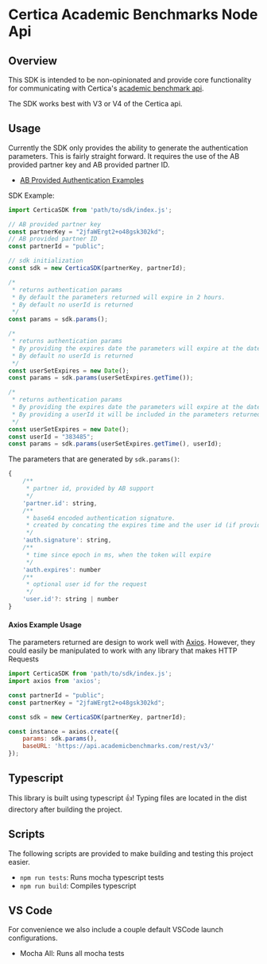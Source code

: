 # Certica Academic Benchmarks Node Api #

## Overview
This SDK is intended to be non-opinionated and provide core functionality for communicating with Certica's [academic benchmark api](http://docs.academicbenchmarks.com/#?d=api&f=getting_started). 

The SDK works best with V3 or V4 of the Certica api.

## Usage
Currently the SDK only provides the ability to generate the authentication parameters. This is fairly straight forward. It requires the use of the AB provided partner key and AB provided partner ID. 

- [AB Provided Authentication Examples](http://docs.academicbenchmarks.com/#?d=api&f=authentication)

SDK Example: 
```javascript
import CerticaSDK from 'path/to/sdk/index.js';

// AB provided partner key
const partnerKey = "2jfaWErgt2+o48gsk302kd";
// AB provided partner ID
const partnerId = "public";

// sdk initialization
const sdk = new CerticaSDK(partnerKey, partnerId);

/*
 * returns authentication params
 * By default the parameters returned will expire in 2 hours. 
 * By default no userId is returned
 */
const params = sdk.params();

/*
 * returns authentication params
 * By providing the expires date the parameters will expire at the date provided
 * By default no userId is returned
 */
const userSetExpires = new Date();
const params = sdk.params(userSetExpires.getTime());

/*
 * returns authentication params
 * By providing the expires date the parameters will expire at the date provided
 * By providing a userId it will be included in the parameters returned
 */
const userSetExpires = new Date();
const userId = "383485";
const params = sdk.params(userSetExpires.getTime(), userId);

```

The parameters that are generated by `sdk.params()`:
```javascript
{
    /**
     * partner id, provided by AB support
     */
    'partner.id': string,
    /**
     * base64 encoded authentication signature. 
     * created by concating the expires time and the user id (if provided).
     */
    'auth.signature': string,
    /**
     * time since epoch in ms, when the token will expire
     */
    'auth.expires': number
    /**
     * optional user id for the request
     */
    'user.id'?: string | number
}
```

#### Axios Example Usage
The parameters returned are design to work well with [Axios](https://github.com/axios/axios). However, they could easily be manipulated to work with any library that makes HTTP Requests

```javascript
import CerticaSDK from 'path/to/sdk/index.js';
import axios from 'axios';

const partnerId = "public";
const partnerKey = "2jfaWErgt2+o48gsk302kd";

const sdk = new CerticaSDK(partnerKey, partnerId);

const instance = axios.create({
    params: sdk.params(),
    baseURL: 'https://api.academicbenchmarks.com/rest/v3/'
});
```

## Typescript
This library is built using typescript :thumbsup:! Typing files are located in the dist directory after building the project. 

## Scripts
The following scripts are provided to make building and testing this project easier.

- `npm run tests`: Runs mocha typescript tests
- `npm run build`: Compiles typescript

## VS Code
For convenience we also include a couple default VSCode launch configurations. 

- Mocha All: Runs all mocha tests